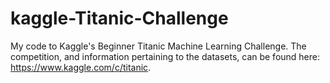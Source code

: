 # kaggle-Titanic-Challenge
My code to Kaggle's Beginner Titanic Machine Learning Challenge.
The competition, and information pertaining to the datasets, can be found here: https://www.kaggle.com/c/titanic.

